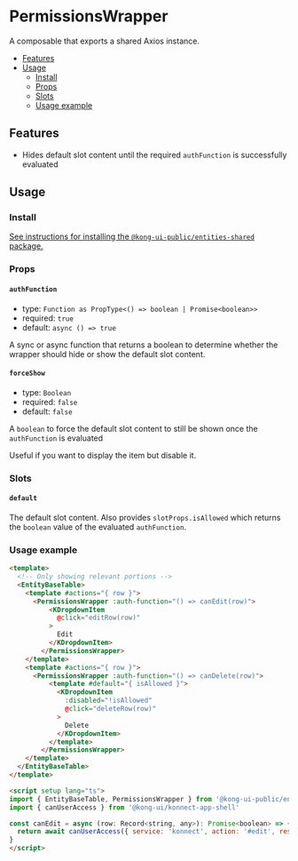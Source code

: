 # PermissionsWrapper

A composable that exports a shared Axios instance.

- [Features](#features)
- [Usage](#usage)
  - [Install](#install)
  - [Props](#props)
  - [Slots](#slots)
  - [Usage example](#usage-example)

## Features

- Hides default slot content until the required `authFunction` is successfully evaluated

## Usage

### Install

[See instructions for installing the `@kong-ui-public/entities-shared` package.](../README.md#install)

### Props

#### `authFunction`

- type: `Function as PropType<() => boolean | Promise<boolean>>`
- required: `true`
- default: `async () => true`

A sync or async function that returns a boolean to determine whether the wrapper should hide or show the default slot content.

#### `forceShow`

- type: `Boolean`
- required: `false`
- default: `false`

A `boolean` to force the default slot content to still be shown once the `authFunction` is evaluated

Useful if you want to display the item but disable it.

### Slots

#### `default`

The default slot content. Also provides `slotProps.isAllowed` which returns the `boolean` value of the evaluated `authFunction`.

### Usage example

```html
<template>
  <!-- Only showing relevant portions -->
  <EntityBaseTable>
    <template #actions="{ row }">
      <PermissionsWrapper :auth-function="() => canEdit(row)">
          <KDropdownItem
            @click="editRow(row)"
          >
            Edit
          </KDropdownItem>
        </PermissionsWrapper>
    </template>
    <template #actions="{ row }">
      <PermissionsWrapper :auth-function="() => canDelete(row)">
          <template #default="{ isAllowed }">
            <KDropdownItem
              :disabled="!isAllowed"
              @click="deleteRow(row)"
            >
              Delete
            </KDropdownItem>
          </template>
        </PermissionsWrapper>
    </template>
  </EntityBaseTable>
</template>

<script setup lang="ts">
import { EntityBaseTable, PermissionsWrapper } from '@kong-ui-public/entities-shared'
import { canUserAccess } from '@kong-ui/konnect-app-shell'

const canEdit = async (row: Record<string, any>): Promise<boolean> => {
  return await canUserAccess({ service: 'konnect', action: '#edit', resourcePath: `services/${row.id}` })
}
</script>
```
